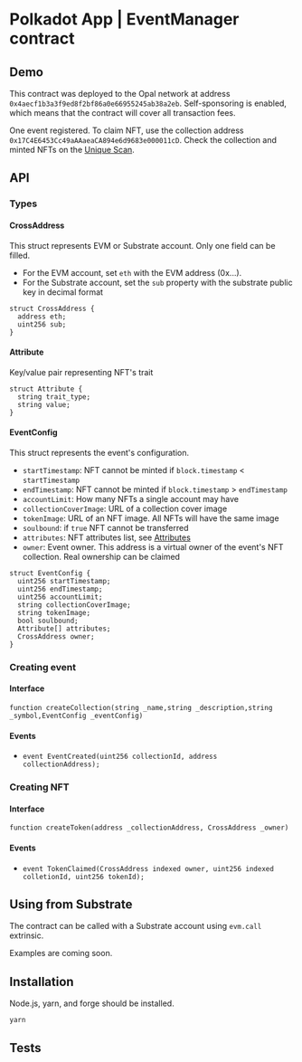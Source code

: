 # Polkadot App | EventManager contract

## Demo

This contract was deployed to the Opal network at address `0x4aecf1b3a3f9ed8f2bf86a0e66955245ab38a2eb`. Self-sponsoring is enabled, which means that the contract will cover all transaction fees.

One event registered. To claim NFT, use the collection address `0x17C4E6453Cc49aAAaeaCA894e6d9683e000011cD`. Check the collection and minted NFTs on the [Unique Scan](https://uniquescan.io/opal/collections/4557).

## API

### Types

#### CrossAddress

This struct represents EVM or Substrate account. Only one field can be filled.

- For the EVM account, set `eth` with the EVM address (0x...).
- For the Substrate account, set the `sub` property with the substrate public key in decimal format

```solidity
struct CrossAddress {
  address eth;
  uint256 sub;
}
```

#### Attribute

Key/value pair representing NFT's trait

```solidity
struct Attribute {
  string trait_type;
  string value;
}
```

#### EventConfig

This struct represents the event's configuration.

- `startTimestamp`: NFT cannot be minted if `block.timestamp` < `startTimestamp`
- `endTimestamp`: NFT cannot be minted if `block.timestamp` > `endTimestamp`
- `accountLimit`: How many NFTs a single account may have
- `collectionCoverImage`: URL of a collection cover image
- `tokenImage`: URL of an NFT image. All NFTs will have the same image
- `soulbound`: if `true` NFT cannot be transferred
- `attributes`: NFT attributes list, see [Attributes](#attribute)
- `owner`: Event owner. This address is a virtual owner of the event's NFT collection. Real ownership can be claimed

```solidity
struct EventConfig {
  uint256 startTimestamp;
  uint256 endTimestamp;
  uint256 accountLimit;
  string collectionCoverImage;
  string tokenImage;
  bool soulbound;
  Attribute[] attributes;
  CrossAddress owner;
}
```

### Creating event

#### Interface

`function createCollection(string _name,string _description,string _symbol,EventConfig _eventConfig)`

#### Events

- `event EventCreated(uint256 collectionId, address collectionAddress);`

### Creating NFT

#### Interface

`function createToken(address _collectionAddress, CrossAddress _owner)`

#### Events

- `event TokenClaimed(CrossAddress indexed owner, uint256 indexed colletionId, uint256 tokenId);`

## Using from Substrate

The contract can be called with a Substrate account using `evm.call` extrinsic.

Examples are coming soon.

## Installation

Node.js, yarn, and forge should be installed.

```sh
yarn
```

## Tests
